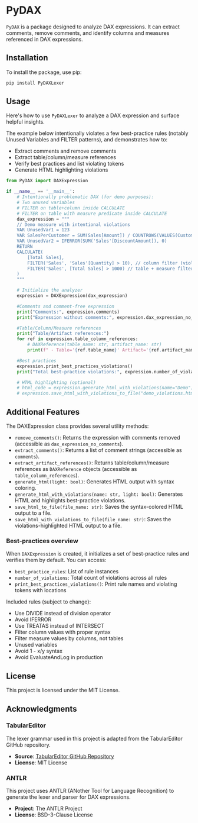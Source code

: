 # PyDAX

`PyDAX` is a package designed to analyze DAX expressions. It can extract comments, remove comments, and identify columns and measures referenced in DAX expressions.


## Installation

To install the package, use pip:

```bash
pip install PyDAXLexer
```
## Usage

Here's how to use `PyDAXLexer` to analyze a DAX expression and surface helpful insights.

The example below intentionally violates a few best-practice rules (notably Unused Variables and FILTER patterns), and demonstrates how to:
- Extract comments and remove comments
- Extract table/column/measure references
- Verify best practices and list violating tokens
- Generate HTML highlighting violations

```python
from PyDAX import DAXExpression

if __name__ == '__main__':
    # Intentionally problematic DAX (for demo purposes):
    # Two unused variables
    # FILTER on table+column inside CALCULATE
    # FILTER on table with measure predicate inside CALCULATE
    dax_expression = """
    // Demo measure with intentional violations
    VAR UnusedVar1 = 123
    VAR SalesPerCustomer = SUM(Sales[Amount]) / COUNTROWS(VALUES(Customers[CustomerID]))
    VAR UnusedVar2 = IFERROR(SUM('Sales'[DiscountAmount]), 0)
    RETURN
    CALCULATE(
        [Total Sales],
        FILTER('Sales', 'Sales'[Quantity] > 10), // column filter (violation)
        FILTER('Sales', [Total Sales] > 1000) // table + measure filter (violation)
    )
    """

    # Initialize the analyzer
    expression = DAXExpression(dax_expression)

    #Comments and comment-free expression
    print("Comments:", expression.comments)
    print("Expression without comments:", expression.dax_expression_no_comments)

    #Table/Column/Measure references
    print("Table/Artifact references:")
    for ref in expression.table_column_references:
        # DAXReference(table_name: str, artifact_name: str)
        print(f" - Table='{ref.table_name}' Artifact='{ref.artifact_name}'")

    #Best practices
    expression.print_best_practices_violations()
    print("Total best-practice violations:", expression.number_of_violations)

    # HTML highlighting (optional)
    # html_code = expression.generate_html_with_violations(name="Demo")
    # expression.save_html_with_violations_to_file("demo_violations.html", name="Demo")
```

## Additional Features

The DAXExpression class provides several utility methods:

- `remove_comments()`: Returns the expression with comments removed (accessible as `dax_expression_no_comments`).
- `extract_comments()`: Returns a list of comment strings (accessible as `comments`).
- `extract_artifact_references()`: Returns table/column/measure references as `DAXReference` objects (accessible as `table_column_references`).
- `generate_html(light: bool)`: Generates HTML output with syntax coloring.
- `generate_html_with_violations(name: str, light: bool)`: Generates HTML and highlights best-practice violations.
- `save_html_to_file(file_name: str)`: Saves the syntax-colored HTML output to a file.
- `save_html_with_violations_to_file(file_name: str)`: Saves the violations-highlighted HTML output to a file.

### Best-practices overview

When `DAXExpression` is created, it initializes a set of best-practice rules and verifies them by default. You can access:

- `best_practice_rules`: List of rule instances
- `number_of_violations`: Total count of violations across all rules
- `print_best_practices_violations()`: Print rule names and violating tokens with locations

Included rules (subject to change):
- Use DIVIDE instead of division operator
- Avoid IFERROR
- Use TREATAS instead of INTERSECT
- Filter column values with proper syntax
- Filter measure values by columns, not tables
- Unused variables
- Avoid 1 - x/y syntax
- Avoid EvaluateAndLog in production

## License

This project is licensed under the MIT License.

## Acknowledgments

### TabularEditor

The lexer grammar used in this project is adapted from the TabularEditor GitHub repository.

- **Source**: [TabularEditor GitHub Repository](https://github.com/TabularEditor/TabularEditor/blob/master/AntlrGrammars/DAXLexer.g4)
- **License**: MIT License

### ANTLR

This project uses ANTLR (ANother Tool for Language Recognition) to generate the lexer and parser for DAX expressions. 

- **Project**: The ANTLR Project
- **License**: BSD-3-Clause License


